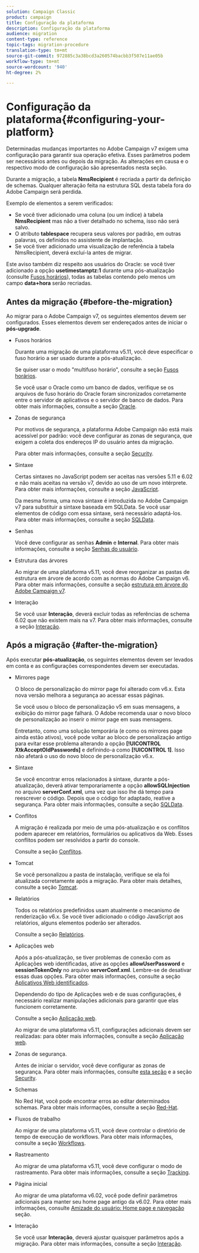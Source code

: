 ```yaml
---
solution: Campaign Classic
product: campaign
title: Configuração da plataforma
description: Configuração da plataforma
audience: migration
content-type: reference
topic-tags: migration-procedure
translation-type: tm+mt
source-git-commit: 972885c3a38bcd3a260574bacbb3f507e11ae05b
workflow-type: tm+mt
source-wordcount: '940'
ht-degree: 2%

---
```



# Configuração da plataforma{#configuring-your-platform}

Determinadas mudanças importantes no Adobe Campaign v7 exigem uma configuração para garantir sua operação efetiva. Esses parâmetros podem ser necessários antes ou depois da migração. As alterações em causa e o respectivo modo de configuração são apresentados nesta seção.

Durante a migração, a tabela **NmsRecipient** é recriada a partir da definição de schemas. Qualquer alteração feita na estrutura SQL desta tabela fora do Adobe Campaign será perdida.

Exemplo de elementos a serem verificados:

* Se você tiver adicionado uma coluna (ou um índice) à tabela **NmsRecipient** mas não a tiver detalhado no schema, isso não será salvo.
* O atributo **tablespace** recupera seus valores por padrão, em outras palavras, os definidos no assistente de implantação.
* Se você tiver adicionado uma visualização de referência à tabela NmsRecipient, deverá excluí-la antes de migrar.

Este aviso também diz respeito aos usuários do Oracle: se você tiver adicionado a opção **usetimestamptz:1** durante uma pós-atualização (consulte [Fusos horários](../../migration/using/general-configurations.md#time-zones)), todas as tabelas contendo pelo menos um campo **data+hora** serão recriadas.

## Antes da migração {#before-the-migration}

Ao migrar para o Adobe Campaign v7, os seguintes elementos devem ser configurados. Esses elementos devem ser endereçados antes de iniciar o **pós-upgrade**.

* Fusos horários

   Durante uma migração de uma plataforma v5.11, você deve especificar o fuso horário a ser usado durante a pós-atualização.

   Se quiser usar o modo &quot;multifuso horário&quot;, consulte a seção [Fusos horários](../../migration/using/general-configurations.md#time-zones).

   Se você usar o Oracle como um banco de dados, verifique se os arquivos de fuso horário do Oracle foram sincronizados corretamente entre o servidor de aplicativos e o servidor de banco de dados. Para obter mais informações, consulte a seção [Oracle](../../migration/using/general-configurations.md#oracle).

* Zonas de segurança

   Por motivos de segurança, a plataforma Adobe Campaign não está mais acessível por padrão: você deve configurar as zonas de segurança, que exigem a coleta dos endereços IP do usuário antes da migração.

   Para obter mais informações, consulte a seção [Security](../../migration/using/general-configurations.md#security).

* Sintaxe

   Certas sintaxes no JavaScript podem ser aceitas nas versões 5.11 e 6.02 e não mais aceitas na versão v7, devido ao uso de um novo intérprete. Para obter mais informações, consulte a seção [JavaScript](../../migration/using/general-configurations.md#javascript).

   Da mesma forma, uma nova sintaxe é introduzida no Adobe Campaign v7 para substituir a sintaxe baseada em SQLData. Se você usar elementos de código com essa sintaxe, será necessário adaptá-los. Para obter mais informações, consulte a seção [SQLData](../../migration/using/general-configurations.md#sqldata).

* Senhas

   Você deve configurar as senhas **Admin** e **Internal**. Para obter mais informações, consulte a seção [Senhas do usuário](../../migration/using/before-starting-migration.md#user-passwords).

* Estrutura das árvores

   Ao migrar de uma plataforma v5.11, você deve reorganizar as pastas de estrutura em árvore de acordo com as normas do Adobe Campaign v6. Para obter mais informações, consulte a seção [estrutura em árvore do Adobe Campaign v7](../../migration/using/specific-configurations-in-v5-11.md#campaign-vseven-tree-structure).

* Interação

   Se você usar **Interação**, deverá excluir todas as referências de schema 6.02 que não existem mais na v7. Para obter mais informações, consulte a seção [Interação](../../migration/using/general-configurations.md#interaction).

## Após a migração {#after-the-migration}

Após executar **pós-atualização**, os seguintes elementos devem ser levados em conta e as configurações correspondentes devem ser executadas.

* Mirrores page

   O bloco de personalização do mirror page foi alterado com v6.x. Esta nova versão melhora a segurança ao acessar essas páginas.

   Se você usou o bloco de personalização v5 em suas mensagens, a exibição do mirror page falhará. O Adobe recomenda usar o novo bloco de personalização ao inserir o mirror page em suas mensagens.

   Entretanto, como uma solução temporária (e como os mirrores page ainda estão ativos), você pode voltar ao bloco de personalização antigo para evitar esse problema alterando a opção **[!UICONTROL XtkAcceptOldPasswords]** e definindo-a como **[!UICONTROL 1]**. Isso não afetará o uso do novo bloco de personalização v6.x.

* Sintaxe

   Se você encontrar erros relacionados à sintaxe, durante a pós-atualização, deverá ativar temporariamente a opção **allowSQLInjection** no arquivo **serverConf.xml**, uma vez que isso lhe dá tempo para reescrever o código. Depois que o código for adaptado, reative a segurança. Para obter mais informações, consulte a seção [SQLData](../../migration/using/general-configurations.md#sqldata).

* Conflitos

   A migração é realizada por meio de uma pós-atualização e os conflitos podem aparecer em relatórios, formulários ou aplicativos da Web. Esses conflitos podem ser resolvidos a partir do console.

   Consulte a seção [Conflitos](../../migration/using/general-configurations.md#conflicts).

* Tomcat

   Se você personalizou a pasta de instalação, verifique se ela foi atualizada corretamente após a migração. Para obter mais detalhes, consulte a seção [Tomcat](../../migration/using/general-configurations.md#tomcat).

* Relatórios

   Todos os relatórios predefinidos usam atualmente o mecanismo de renderização v6.x. Se você tiver adicionado o código JavaScript aos relatórios, alguns elementos poderão ser alterados.

   Consulte a seção [Relatórios](../../migration/using/general-configurations.md#reports).

* Aplicações web

   Após a pós-atualização, se tiver problemas de conexão com as Aplicações web identificadas, ative as opções **allowUserPassword** e **sessionTokenOnly** no arquivo **serverConf.xml**. Lembre-se de desativar essas duas opções. Para obter mais informações, consulte a seção [Aplicativos Web identificados](../../migration/using/general-configurations.md#identified-web-applications).

   Dependendo do tipo de Aplicações web e de suas configurações, é necessário realizar manipulações adicionais para garantir que elas funcionem corretamente.

   Consulte a seção [Aplicação web](../../migration/using/general-configurations.md#web-applications).

   Ao migrar de uma plataforma v5.11, configurações adicionais devem ser realizadas: para obter mais informações, consulte a seção [Aplicação web](../../migration/using/specific-configurations-in-v5-11.md#web-applications).

* Zonas de segurança.

   Antes de iniciar o servidor, você deve configurar as zonas de segurança. Para obter mais informações, consulte [esta seção](../../installation/using/configuring-campaign-server.md#defining-security-zones) e a seção [Security](../../migration/using/general-configurations.md#security).

* Schemas

   No Red Hat, você pode encontrar erros ao editar determinados schemas. Para obter mais informações, consulte a seção [Red-Hat](../../migration/using/general-configurations.md#red-hat).

* Fluxos de trabalho

   Ao migrar de uma plataforma v5.11, você deve controlar o diretório de tempo de execução de workflows. Para obter mais informações, consulte a seção [Workflows](../../migration/using/specific-configurations-in-v5-11.md#workflows).

* Rastreamento

   Ao migrar de uma plataforma v5.11, você deve configurar o modo de rastreamento. Para obter mais informações, consulte a seção [Tracking](../../migration/using/specific-configurations-in-v5-11.md#tracking).

* Página inicial

   Ao migrar de uma plataforma v6.02, você pode definir parâmetros adicionais para manter seu home page antigo da v6.02. Para obter mais informações, consulte [Amizade do usuário: Home page e navegação](../../migration/using/specific-configurations-in-v6-02.md#user-friendliness--home-page-and-navigation) seção.

* Interação

   Se você usar **Interação**, deverá ajustar quaisquer parâmetros após a migração. Para obter mais informações, consulte a seção [Interação](../../migration/using/general-configurations.md#interaction).

